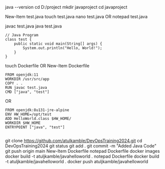 java --version
cd D:/project
mkdir javaproject
cd javaproject

New-Item test.java
touch test.java
nano test.java
OR
notepad test.java

javac test.java
java test.java

```
// Java Program
class test {
    public static void main(String[] args) {
        System.out.println("Hello, World!"); 
    }
}

```

touch Dockerfile
OR
New-Item Dockerfile

```
FROM openjdk:11
WORKDIR /usr/src/app
COPY . .
RUN javac test.java
CMD ["java", "test"]
```
OR
```
FROM openjdk:8u131-jre-alpine
ENV HW_HOME=/opt/test
ADD HelloWorld.class $HW_HOME/
WORKDIR $HW_HOME
ENTRYPOINT ["java", "test"]


```
git clone https://github.com/atulkamble/DevOpsTraining2024.git
cd DevOpsTraining2024
git status
git add .
git commit -m "Added Java Code"
git push origin main
New-Item Dockerfile
notepad Dockerfile
docker images
docker build -t atuljkamble/javahelloworld .
notepad Dockerfile
docker build -t atuljkamble/javahelloworld .
docker push atuljkamble/javahelloworld
